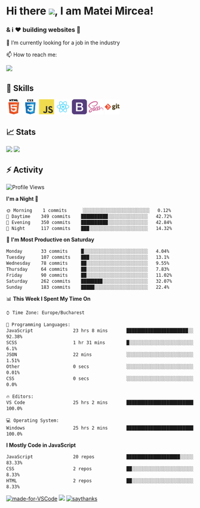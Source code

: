 # Hi there <img src="https://raw.githubusercontent.com/MartinHeinz/MartinHeinz/master/wave.gif" width="30px">, I am Matei Mircea!
### & i ❤️ building websites 🙌

🔭 I’m currently looking for a job in the industry

📫 How to reach me:

<a href="https://www.linkedin.com/in/mateimircea/">
  <img src="https://img.shields.io/badge/--linkedin?label=LinkedIn&logo=LinkedIn&style=social" />
<a>
 
 
## 🚀 Skills 
<div display="inline">
<img alt="HTML5" width="40px" src="https://raw.githubusercontent.com/github/explore/80688e429a7d4ef2fca1e82350fe8e3517d3494d/topics/html/html.png" />
<img alt="CSS3" width="40px" src="https://raw.githubusercontent.com/github/explore/80688e429a7d4ef2fca1e82350fe8e3517d3494d/topics/css/css.png" />
<img alt="JavaScript" width="40px" src="https://raw.githubusercontent.com/github/explore/80688e429a7d4ef2fca1e82350fe8e3517d3494d/topics/javascript/javascript.png" />
<img alt="React" width="40px" src="https://raw.githubusercontent.com/github/explore/80688e429a7d4ef2fca1e82350fe8e3517d3494d/topics/react/react.png" />
<img alt="bootstrap" width="40px" src="https://raw.githubusercontent.com/github/explore/78df643247d429f6cc873026c0622819ad797942/topics/bootstrap/bootstrap.png" />
<img alt="Sass" width="40px" src="https://raw.githubusercontent.com/github/explore/80688e429a7d4ef2fca1e82350fe8e3517d3494d/topics/sass/sass.png" />
<img alt="Git" width="40px" src="https://raw.githubusercontent.com/github/explore/80688e429a7d4ef2fca1e82350fe8e3517d3494d/topics/git/git.png" />
<div>


## 📈 Stats 
<div display="inline">
<img src="https://github-readme-stats.vercel.app/api/top-langs/?username=Matei87&theme=radical&show_icons=true" />
<img src="https://github-readme-stats.vercel.app/api?username=Matei87&theme=radical&show_icons=true" />
<div>


## :zap: Activity
<!--START_SECTION:waka-->
![Profile Views](http://img.shields.io/badge/Profile%20Views-9-blue)

**I'm a Night 🦉** 

```text
🌞 Morning    1 commits      ░░░░░░░░░░░░░░░░░░░░░░░░░   0.12% 
🌆 Daytime    349 commits    ██████████░░░░░░░░░░░░░░░   42.72% 
🌃 Evening    350 commits    ██████████░░░░░░░░░░░░░░░   42.84% 
🌙 Night      117 commits    ███░░░░░░░░░░░░░░░░░░░░░░   14.32%

```
📅 **I'm Most Productive on Saturday** 

```text
Monday       33 commits     █░░░░░░░░░░░░░░░░░░░░░░░░   4.04% 
Tuesday      107 commits    ███░░░░░░░░░░░░░░░░░░░░░░   13.1% 
Wednesday    78 commits     ██░░░░░░░░░░░░░░░░░░░░░░░   9.55% 
Thursday     64 commits     ██░░░░░░░░░░░░░░░░░░░░░░░   7.83% 
Friday       90 commits     ██░░░░░░░░░░░░░░░░░░░░░░░   11.02% 
Saturday     262 commits    ████████░░░░░░░░░░░░░░░░░   32.07% 
Sunday       183 commits    █████░░░░░░░░░░░░░░░░░░░░   22.4%

```


📊 **This Week I Spent My Time On** 

```text
⌚︎ Time Zone: Europe/Bucharest

💬 Programming Languages: 
JavaScript               23 hrs 8 mins       ███████████████████████░░   92.38% 
SCSS                     1 hr 31 mins        █░░░░░░░░░░░░░░░░░░░░░░░░   6.1% 
JSON                     22 mins             ░░░░░░░░░░░░░░░░░░░░░░░░░   1.51% 
Other                    0 secs              ░░░░░░░░░░░░░░░░░░░░░░░░░   0.01% 
CSS                      0 secs              ░░░░░░░░░░░░░░░░░░░░░░░░░   0.0%

🔥 Editors: 
VS Code                  25 hrs 2 mins       █████████████████████████   100.0%

💻 Operating System: 
Windows                  25 hrs 2 mins       █████████████████████████   100.0%

```

**I Mostly Code in JavaScript** 

```text
JavaScript               20 repos            ████████████████████░░░░░   83.33% 
CSS                      2 repos             ██░░░░░░░░░░░░░░░░░░░░░░░   8.33% 
HTML                     2 repos             ██░░░░░░░░░░░░░░░░░░░░░░░   8.33%

```



<!--END_SECTION:waka-->
  
  
  

[![made-for-VSCode](https://img.shields.io/badge/Made%20for-VSCode-1f425f.svg)](https://code.visualstudio.com/)
<img src="https://img.shields.io/badge/MADE%20WITH%20%E2%9D%A4%EF%B8%8F%20IN-ROMANIA-%23CD0000?style=for-the-badge" />
[![saythanks](https://img.shields.io/badge/say-thanks-ff69b4.svg)](https://saythanks.io/to/kennethreitz)
